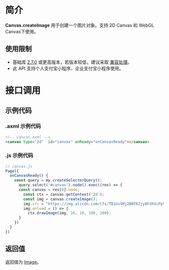 
# 简介
**Canvas.createImage** 用于创建一个图片对象。支持 2D Canvas 和 WebGL Canvas下使用。

## 使用限制

- 基础库 [2.7.0](https://opendocs.alipay.com/mini/framework/lib-upgrade-v2) 或更高版本，若版本较低，建议采取 [兼容处理](https://opendocs.alipay.com/mini/framework/compatibility)。
- 此 API 支持个人支付宝小程序、企业支付宝小程序使用。

# 接口调用

## 示例代码

### .axml 示例代码
```html
<!-- canvas.axml -->
<canvas type="2d"  id="canvas" onReady="onCanvasReady"></canvas>
```

### .js 示例代码
```javascript
// canvas.js
Page({
  onCanvasReady() {
    const query = my.createSelectorQuery();
      query.select('#canvas').node().exec((res) => {
      const canvas = res[0].node;
        const ctx = canvas.getContext('2d');
        const img = canvas.createImage();
        img.src = "https://img.alicdn.com/tfs/TB1GvVMj2BNTKJjy0FdXXcPpVXa-520-280.jpg";
        img.onload = () => {
          ctx.drawImage(img, 10, 10, 100, 100);
      }
    })
  }
})
```

## 返回值
返回值为 [Image](https://opendocs.alipay.com/mini/01vyku)。
